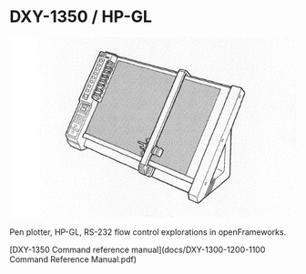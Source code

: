 # DXY-1350 / HP-GL

![](DXY-1350.gif)

Pen plotter, HP-GL, RS-232 flow control explorations in openFrameworks.

[DXY-1350 Command reference manual](docs/DXY-1300-1200-1100 Command Reference Manual.pdf)

